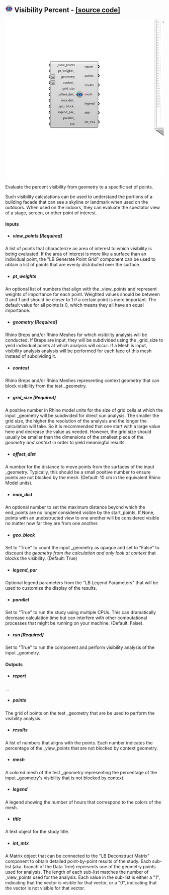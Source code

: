 ## ![](../../images/icons/Visibility_Percent.png) Visibility Percent - [[source code]](https://github.com/ladybug-tools/ladybug-grasshopper/blob/master/ladybug_grasshopper/src//LB%20Visibility%20Percent.py)

![](../../images/components/Visibility_Percent.png)

Evaluate the percent visibility from geometry to a specific set of points.
 

Such visibility calculations can be used to understand the portions of a building
 facade that can see a skyline or landmark when used on the outdoors. When used
 on the indoors, they can evaluate the spectator view of a stage, screen, or other
 point of interest.
 



#### Inputs
* ##### view_points [Required]
A list of points that characterize an area of interest to which
 visibility is being evaluated. If the area of interest is more like
 a surface than an individual point, the "LB Generate Point Grid"
 component can be used to obtain a list of points that are evenly
 distributed over the surface. 
* ##### pt_weights 
An optional list of numbers that align with the _view_points
 and represent weights of importance for each point.  Weighted
 values should be between 0 and 1 and should be closer to 1 if a
 certain point is more important. The default value for all points
 is 0, which means they all have an equal importance. 
* ##### geometry [Required]
Rhino Breps and/or Rhino Meshes for which visibility analysis
 will be conducted. If Breps are input, they will be subdivided using
 the _grid_size to yeild individual points at which analysis will
 occur. If a Mesh is input, visibility analysis analysis will be
 performed for each face of this mesh instead of subdividing it. 
* ##### context 
Rhino Breps and/or Rhino Meshes representing context geometry
 that can block visibility from the test _geometry. 
* ##### grid_size [Required]
A positive number in Rhino model units for the size of grid
 cells at which the input _geometry will be subdivided for direct sun
 analysis. The smaller the grid size, the higher the resolution of
 the analysis and the longer the calculation will take.  So it is
 recommended that one start with a large value here and decrease
 the value as needed. However, the grid size should usually be
 smaller than the dimensions of the smallest piece of the _geometry
 and context_ in order to yield meaningful results. 
* ##### offset_dist 
A number for the distance to move points from the surfaces
 of the input _geometry.  Typically, this should be a small positive
 number to ensure points are not blocked by the mesh. (Default: 10 cm
 in the equivalent Rhino Model units). 
* ##### max_dist 
An optional number to set the maximum distance beyond which the
 end_points are no longer considered visible by the start_points.
 If None, points with an unobstructed view to one another will be
 considered visible no matter how far they are from one another. 
* ##### geo_block 
Set to "True" to count the input _geometry as opaque and
 set to "False" to discount the _geometry from the calculation and
 only look at context_ that blocks the visibility. (Default: True) 
* ##### legend_par 
Optional legend parameters from the "LB Legend Parameters"
 that will be used to customize the display of the results. 
* ##### parallel 
Set to "True" to run the study using multiple CPUs. This can
 dramatically decrease calculation time but can interfere with
 other computational processes that might be running on your
 machine. (Default: False). 
* ##### run [Required]
Set to "True" to run the component and perform visibility analysis of
 the input _geometry. 

#### Outputs
* ##### report
...
* ##### points
The grid of points on the test _geometry that are be used to perform
 the visibility analysis.
* ##### results
A list of numbers that aligns with the points. Each number indicates
 the percentage of the _view_points that are not blocked by context geometry.
* ##### mesh
A colored mesh of the test _geometry representing the percentage of
 the input _geometry's visibility that is not blocked by context.
* ##### legend
A legend showing the number of hours that correspond to the colors
 of the mesh.
* ##### title
A text object for the study title.
* ##### int_mtx
A Matrix object that can be connected to the "LB Deconstruct Matrix"
 component to obtain detailed point-by-point results of the study.
 Each sub-list (aka. branch of the Data Tree) represents one of the
 geometry points used for analysis. The length of each sub-list matches
 the number of _view_points used for the analysis. Each value in the
 sub-list is either a "1", indicating that the vector is visible
 for that vector, or a "0", indicating that the vector is not visible
 for that vector.